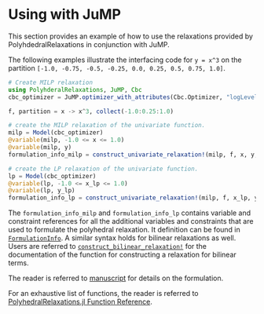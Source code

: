 Using with JuMP
===============

This section provides an example of how to use the relaxations provided by PolyhdedralRelaxations in conjunction with JuMP.


The following examples illustrate the interfacing code for ``y = x^3`` on the partition ``[-1.0, -0.75, -0.5, -0.25, 0.0, 0.25, 0.5, 0.75, 1.0]``. 

```julia 
# Create MILP relaxation 
using PolyhderalRelaxations, JuMP, Cbc
cbc_optimizer = JuMP.optimizer_with_attributes(Cbc.Optimizer, "logLevel" => 0)

f, partition = x -> x^3, collect(-1.0:0.25:1.0)

# create the MILP relaxation of the univariate function.
milp = Model(cbc_optimizer)
@variable(milp, -1.0 <= x <= 1.0)
@variable(milp, y)
formulation_info_milp = construct_univariate_relaxation!(milp, f, x, y, partition, true)

# create the LP relaxation of the univariate function.
lp = Model(cbc_optimizer)
@variable(lp, -1.0 <= x_lp <= 1.0)
@variable(lp, y_lp)
formulation_info_lp = construct_univariate_relaxation!(milp, f, x_lp, y_lp, partition, false)
```

The `formulation_info_milp` and `formulation_info_lp` contains variable and constraint references for all the additional variables and constraints that are used to formulate the polyhedral relaxation. It definition can be found in [`FormulationInfo`](@ref). A similar syntax holds for bilinear relaxations as well. Users are referred to [`construct_bilinear_relaxation!`](@ref) for the documentation of the function for constructing a relaxation for bilinear terms.
 
The reader is referred to [manuscript](https://arxiv.org/abs/2005.13445) for details on the formulation.

For an exhaustive list of functions, the reader is referred to [PolyhedralRelaxations.jl Function Reference](@ref). 